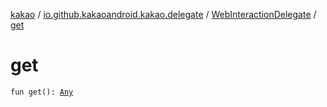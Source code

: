 [kakao](../../index.md) / [io.github.kakaoandroid.kakao.delegate](../index.md) / [WebInteractionDelegate](index.md) / [get](./get.md)

# get

`fun get(): `[`Any`](https://kotlinlang.org/api/latest/jvm/stdlib/kotlin/-any/index.html)